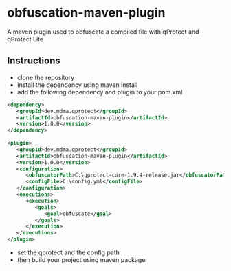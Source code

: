 
# obfuscation-maven-plugin
A maven plugin used to obfuscate a compiled file with qProtect and qProtect Lite

## Instructions
- clone the repository
-  install the dependency using maven install
- add the following dependency and plugin to your pom.xml

```xml
<dependency>
   <groupId>dev.mdma.qprotect</groupId>
   <artifactId>obfuscation-maven-plugin</artifactId>
   <version>1.0.0</version>
</dependency>
            
<plugin>
   <groupId>dev.mdma.qprotect</groupId>
   <artifactId>obfuscation-maven-plugin</artifactId>
   <version>1.0.0</version>
   <configuration>
      <obfuscatorPath>C:\qprotect-core-1.9.4-release.jar</obfuscatorPath>
      <configFile>C:\config.yml</configFile>
   </configuration>
   <executions>
      <execution>
         <goals>
            <goal>obfuscate</goal>
         </goals>
      </execution>
   </executions>
</plugin>
```
- set the qprotect and the config path
- then build your project using maven package


